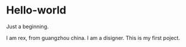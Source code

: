 # Hello-world
Just a beginning.

I am rex, from guangzhou china.
I am a disigner.
This is my first poject.
